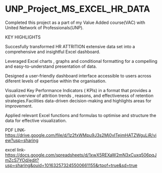 # UNP_Project_MS_EXCEL_HR_DATA

Completed this project as a part of my Value Added course(VAC) with United Network of Professionals(UNP).


KEY HIGHLIGHTS


Succesfully transformed HR ATTRITION extensive data set into a comprehensive and insightful Excel dashboard.


Leveraged Excel charts , graphs and conditional formatting for a compelling and easy-to-understand presentation of data.


Designed a user-friendly dashboard interface accessible to users across diferent levels of expertise within the organisation.


Visualized Key Performance Indicators ( KPIs) in a format that provides a quick overview of attrition trends , reasons, and effectiveness of retention strategies.Facilities data-driven decision-making and highlights areas for improvement.


Applied relevant Excel functions and formulas to optimise and structure the data for effective visualization.

PDF LINK-https://drive.google.com/file/d/1z2fxWMpu9J3s2Mj0vITejmHATZWguLiR/view?usp=sharing


excel link-https://docs.google.com/spreadsheets/d/1xwX5REXaW2mN3xCuxq506pqJmZcS7YOd/edit?usp=sharing&ouid=101632573245500661155&rtpof=true&sd=true
